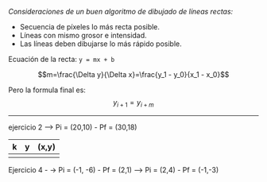 
*Consideraciones de un buen algoritmo de dibujado de líneas rectas:*
* Secuencia de píxeles lo más recta posible.
* Líneas con mismo grosor e intensidad.
* Las líneas deben dibujarse lo más rápido posible. 

Ecuación de la recta: ``y = mx + b`` 

$$m=\frac{\Delta y}{\Delta x}=\frac{y_1 - y_0}{x_1 - x_0}$$

Pero la formula final es:
$$y_{i+1} = y_{i + m}$$

----
ejercicio 2 --> Pi = (20,10) - Pf = (30,18)

| k   | y   | (x,y) |
| --- | --- | ----- |
|     |     |       |


Ejercicio 4 - -> Pi = (-1, -6) - Pf = (2,1) 
--> Pi = (2,4) - Pf = (-1,-3)


